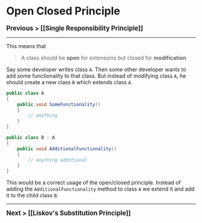 # Open Closed Principle
**<big>Previous > [[Single Responsibility Principle]]</big>**

---

This means that

> A class should be **open** for extensions but closed for **modification**

Say some developer writes class `A`. Then some other developer wants to add some functionality to that class. But instead of modifying class `A`, he should create a new class `B` which extends class `A`.

```csharp
public class A
{
	public void SomeFunctionality()
	{
		// anything
	}
}

public class B : A
{
	public void AdditionalFunctionality()
	{
		// anything additional
	}
}
```

This would be a correct usage of the open/closed principle. Instead of adding the `AdditionalFunctionality` method to class `A` we extend it and add it to the child class `B`.

---

**<big>Next > [[Liskov's Substitution Principle]]</big>**